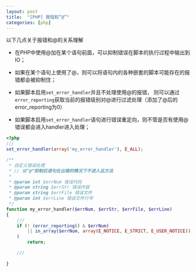 ```yaml
---
layout: post
title:  "[PHP] 报错和“@”"
categories: [php]
---
```


以下几点关于报错和@的关系理解

* 在PHP中使用@加在某个语句前面，可以抑制错误在脚本的执行过程中输出到IO；

* 如果在某个语句上使用了@，则可以将语句内的各种嵌套的脚本可能存在的报错都会被抑制住；

* 如果脚本启用`set_error_handler`并且不处理使用@的报错，
则可以通过`error_reporting`获取当前的报错级别对@进行过滤处理（添加了@后的error_reporting为0）

* 如果脚本启用`set_error_handler`语句进行错误重定向，则不管是否有使用@错误都会进入handler进入处理；



```php
<?php
///
set_error_handler(array('my_error_handler'), E_ALL);

/**
 * 自定义错误处理
 * // 被“@”抑制后语句在出错的情况下不进入这方法
 *
 * @param int $errNum 错误代码
 * @param string $errStr 错误内容
 * @param string $errFile 错误文件
 * @param int $errLine 错误文件行号
 */
function my_error_handler($errNum, $errStr, $errFile, $errLine)
{
	///
	if (! (error_reporting() & $errNum)
		|| in_array($errNum, array(E_NOTICE, E_STRICT, E_USER_NOTICE))
	)
		return;

	///
	
}

```

